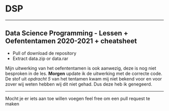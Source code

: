 # DSP
---
Data Science Programming - Lessen + Oefententamen 2020-2021 + cheatsheet
---
- Pull of download de repository
- Extract data.zip or data.rar


Mijn uitwerking van het oefententamen is ook aanwezig, deze is nog niet besproken in de les. **Morgen** update ik de uitwerking met de correcte code.
De stof uit *opdracht 5* van het tentamen kwam mij niet bekend voor en voor zover wij weten hebben wij dit niet gehad. Dus deze heb ik genegeerd.

---

Mocht je er iets aan toe willen voegen feel free om een pull request te maken
